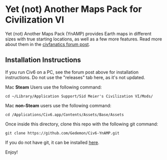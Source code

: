 # Yet (not) Another Maps Pack for Civilization VI

Yet (not) Another Maps Pack (YnAMP) provides Earth maps in different sizes with true starting locations, as well as a few more features.  Read more about them in the [civfanatics forum post](https://forums.civfanatics.com/resources/ynamp-yet-not-another-maps-pack-for-civ6.25395/).

## Installation Instructions

If you run Civ6 on a PC, see the forum post above for installation instructions. Do not use the "releases" tab here, as it's not updated.

Mac **Steam** Users use the following command:

`cd ~/Library/Application Support/Sid Meier's Civilization VI/Mods/`

Mac **non-Steam** users use the following command:

`cd /Applications/Civ6.app/Contents/Assets/Base/Assets`

Once inside this directory, clone this repo with the following git command:

`git clone https://github.com/Gedemon/Civ6-YnAMP.git`

If you do not have git, it can be installed [here](https://git-scm.com/download/mac).

Enjoy!

